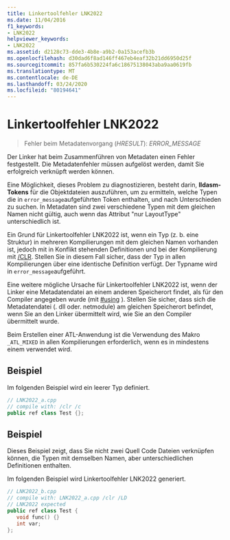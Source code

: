 ```yaml
---
title: Linkertoolfehler LNK2022
ms.date: 11/04/2016
f1_keywords:
- LNK2022
helpviewer_keywords:
- LNK2022
ms.assetid: d2128c73-dde3-4b8e-a9b2-0a153acefb3b
ms.openlocfilehash: d30dad6f8ad146ff467eb4eaf32b21dd6950d25f
ms.sourcegitcommit: 857fa6b530224fa6c18675138043aba9aa0619fb
ms.translationtype: MT
ms.contentlocale: de-DE
ms.lasthandoff: 03/24/2020
ms.locfileid: "80194641"
---
```

# <a name="linker-tools-error-lnk2022"></a>Linkertoolfehler LNK2022

> Fehler beim Metadatenvorgang (*HRESULT*): *ERROR_MESSAGE*

Der Linker hat beim Zusammenführen von Metadaten einen Fehler festgestellt. Die Metadatenfehler müssen aufgelöst werden, damit Sie erfolgreich verknüpft werden können.

Eine Möglichkeit, dieses Problem zu diagnostizieren, besteht darin, **Ildasm-Tokens** für die Objektdateien auszuführen, um zu ermitteln, welche Typen die in `error_message`aufgeführten Token enthalten, und nach Unterschieden zu suchen.  In Metadaten sind zwei verschiedene Typen mit dem gleichen Namen nicht gültig, auch wenn das Attribut "nur LayoutType" unterschiedlich ist.

Ein Grund für Linkertoolfehler LNK2022 ist, wenn ein Typ (z. b. eine Struktur) in mehreren Kompilierungen mit dem gleichen Namen vorhanden ist, jedoch mit in Konflikt stehenden Definitionen und bei der Kompilierung mit [/CLR](../../build/reference/clr-common-language-runtime-compilation.md).  Stellen Sie in diesem Fall sicher, dass der Typ in allen Kompilierungen über eine identische Definition verfügt.  Der Typname wird in `error_message`aufgeführt.

Eine weitere mögliche Ursache für Linkertoolfehler LNK2022 ist, wenn der Linker eine Metadatendatei an einem anderen Speicherort findet, als für den Compiler angegeben wurde (mit [#using](../../preprocessor/hash-using-directive-cpp.md) ). Stellen Sie sicher, dass sich die Metadatendatei (. dll oder. netmodule) am gleichen Speicherort befindet, wenn Sie an den Linker übermittelt wird, wie Sie an den Compiler übermittelt wurde.

Beim Erstellen einer ATL-Anwendung ist die Verwendung des Makro `_ATL_MIXED` in allen Kompilierungen erforderlich, wenn es in mindestens einem verwendet wird.

## <a name="example"></a>Beispiel

Im folgenden Beispiel wird ein leerer Typ definiert.

```cpp
// LNK2022_a.cpp
// compile with: /clr /c
public ref class Test {};
```

## <a name="example"></a>Beispiel

Dieses Beispiel zeigt, dass Sie nicht zwei Quell Code Dateien verknüpfen können, die Typen mit demselben Namen, aber unterschiedlichen Definitionen enthalten.

Im folgenden Beispiel wird Linkertoolfehler LNK2022 generiert.

```cpp
// LNK2022_b.cpp
// compile with: LNK2022_a.cpp /clr /LD
// LNK2022 expected
public ref class Test {
   void func() {}
   int var;
};
```
